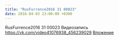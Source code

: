 ```yaml
---
title: "RusFurrence2016 31 00023"
date: 2016-04-03 23:00:00 +0300
---
```


RusFurrence2016 31 00023
Видеозапись
<a class="vk-attach" href="https://vk.com/video41076938_456239029">https://vk.com/video41076938_456239029</a>
<a class="vk-attach" href="https://vk.com/video41076938_456239029">Вложение</a>
